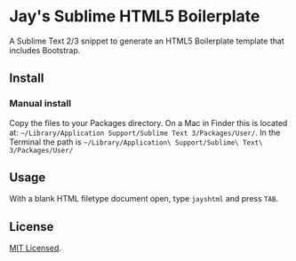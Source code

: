 # Jay's Sublime HTML5 Boilerplate

A Sublime Text 2/3 snippet to generate an HTML5 Boilerplate template that includes Bootstrap.

## Install

### Manual install

Copy the files to your Packages directory. 
On a Mac in Finder this is located at: ``~/Library/Application Support/Sublime Text 3/Packages/User/``. In the Terminal the path is ``~/Library/Application\ Support/Sublime\ Text\ 3/Packages/User/``

<!-- ### Package Control install

In the command pallette (Cmd-Shift+P on Mac) type 'Install' then press enter to see a list of packages. Search for 'HTML Boilerplate' then press enter to install. -->

## Usage

With a blank HTML filetype document open, type ``jayshtml`` and press `TAB`.


## License 

[MIT Licensed](http://sloria.mit-license.org/).
